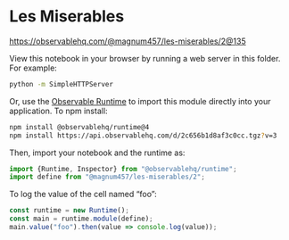 # Les Miserables

https://observablehq.com/@magnum457/les-miserables/2@135

View this notebook in your browser by running a web server in this folder. For
example:

~~~sh
python -m SimpleHTTPServer
~~~

Or, use the [Observable Runtime](https://github.com/observablehq/runtime) to
import this module directly into your application. To npm install:

~~~sh
npm install @observablehq/runtime@4
npm install https://api.observablehq.com/d/2c656b1d8af3c0cc.tgz?v=3
~~~

Then, import your notebook and the runtime as:

~~~js
import {Runtime, Inspector} from "@observablehq/runtime";
import define from "@magnum457/les-miserables/2";
~~~

To log the value of the cell named “foo”:

~~~js
const runtime = new Runtime();
const main = runtime.module(define);
main.value("foo").then(value => console.log(value));
~~~
